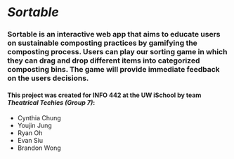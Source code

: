 # _Sortable_

### Sortable is an interactive web app that aims to educate users on sustainable composting practices by gamifying the composting process. Users can play our sorting game in which they can drag and drop different items into categorized composting bins. The game will provide immediate feedback on the users decisions. 
#### This project was created for INFO 442 at the UW iSchool by team _Theatrical Techies (Group 7)_: 
* Cynthia Chung
* Youjin Jung
* Ryan Oh
* Evan Siu
* Brandon Wong
